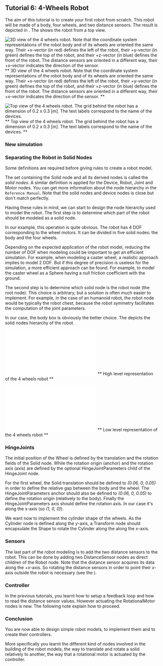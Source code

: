 ## Tutorial 6: 4-Wheels Robot

The aim of this tutorial is to create your first robot from scratch. This robot
will be made of a body, four wheels, and two distance sensors. The result is
depicted in . The  shows the robot from a top view.

![
    3D view of the 4 wheels robot.
    Note that the coordinate system representations of the robot body
    and of its wheels are oriented the same way.
    Their +x-vector (in red) defines the left of the robot,
    their +y-vector (in green) defines the top of the robot, and
    their +z-vector (in blue) defines the front of the robot.
    The distance sensors are oriented in a different way,
    their +x-vector indicates the direction of the sensor.
   ](png/tutorial_4_wheels_robot.png)
**
    3D view of the 4 wheels robot.
    Note that the coordinate system representations of the robot body
    and of its wheels are oriented the same way.
    Their +x-vector (in red) defines the left of the robot,
    their +y-vector (in green) defines the top of the robot, and
    their +z-vector (in blue) defines the front of the robot.
    The distance sensors are oriented in a different way,
    their +x-vector indicates the direction of the sensor.
   **

![
    Top view of the 4 wheels robot.
    The grid behind the robot has a dimension of 0.2 x 0.3 [m].
    The text labels correspond to the name of the devices.
   ](png/tutorial_4_wheels_top_schema.png)
**
    Top view of the 4 wheels robot.
    The grid behind the robot has a dimension of 0.2 x 0.3 [m].
    The text labels correspond to the name of the devices.
   **

### New simulation

### Separating the Robot in Solid Nodes

Some definitions are required before giving rules to create a robot model.

The set containing the Solid node and all its derived nodes is called the *solid
nodes*. A similar definition is applied for the Device, Robot, Joint and Motor
nodes. You can get more information about the node hierarchy in the `Reference
Manual`. Note that the solid nodes and device nodes is close but don't match
perfectly.

Having these rules in mind, we can start to design the node hierarchy used to
model the robot. The first step is to determine which part of the robot should
be modeled as a solid node.

In our example, this operation is quite obvious. The robot has 4 DOF
corresponding to the wheel motors. It can be divided in five solid nodes: the
body and the four wheels.

Depending on the expected application of the robot model, reducing the number of
DOF when modeling could be important to get an efficient simulation. For
example, when modeling a caster wheel, a realistic approach implies to model 2
DOF. But if this degree of precision is useless for the simulation, a more
efficient approach can be found. For example, to model the caster wheel as a
Sphere having a null friction coefficient with the ground.

The second step is to determine which solid node is the robot node (the root
node). This choice is arbitrary, but a solution is often much easier to
implement. For example, in the case of an humanoid robot, the robot node would
be typically the robot chest, because the robot symmetry facilitates the
computation of the joint parameters.

In our case, the body box is obviously the better choice. The  depicts the solid
nodes hierarchy of the robot.

![
    High level representation of the 4 wheels robot
   ](pdf/tutorial_4_wheels_highlevel.pdf)
**
    High level representation of the 4 wheels robot
   **

![
    Low level representation of the 4 wheels robot
   ](pdf/tutorial_4_wheels_lowlevel.pdf)
**
    Low level representation of the 4 wheels robot
   **

### HingeJoints

The initial position of the Wheel is defined by the translation and the rotation
fields of the Solid node. While the rotation origin (anchor) and the rotation
axis (axis) are defined by the optional HingeJointParameters child of the
HingeJoint node.

For the first wheel, the Solid translation should be defined to *(0.06, 0,
0.05)* in order to define the relative gap between the body and the wheel. The
HingeJointParameters anchor should also be defined to *(0.06, 0, 0.05)* to
define the rotation origin (relatively to the body). Finally the
HingeJointParameters axis should define the rotation axis. In our case it's
along the x-axis (so *(1, 0, 0)*).

We want now to implement the cylinder shape of the wheels. As the Cylinder node
is defined along the *y*-axis, a Transform node should encapsulate the Shape to
rotate the Cylinder along the along the *x*-axis.

### Sensors

The last part of the robot modeling is to add the two distance sensors to the
robot. This can be done by adding two DistanceSensor nodes as direct children of
the Robot node. Note that the distance sensor acquires its data along the
+*x*-axis. So rotating the distance sensors in order to point their *x*-axis
outside the robot is necessary (see the ).

### Controller

In the previous tutorials, you learnt how to setup a feedback loop and how to
read the distance sensor values. However actuating the RotationalMotor nodes is
new. The following note explain how to proceed.

### Conclusion

You are now able to design simple robot models, to implement them and to create
their controllers.

More specifically you learnt the different kind of nodes involved in the
building of the robot models, the way to translate and rotate a solid relatively
to another, the way that a rotational motor is actuated by the controller.

